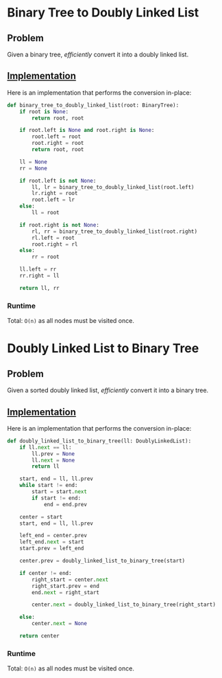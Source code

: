# Binary Tree to Doubly Linked List

## Problem

Given a binary tree, *efficiently* convert it into a doubly linked list.

## [Implementation](https://github.com/antoniojkim/AlgLib/blob/master/Algorithms/Graphs/Graph%20Problems/Binary%20Tree%20To%20Doubly%20Linked%20List/bt_to_dll.py#L11)

Here is an implementation that performs the conversion in-place:

```python
def binary_tree_to_doubly_linked_list(root: BinaryTree):
    if root is None:
        return root, root

    if root.left is None and root.right is None:
        root.left = root
        root.right = root
        return root, root

    ll = None
    rr = None

    if root.left is not None:
        ll, lr = binary_tree_to_doubly_linked_list(root.left)
        lr.right = root
        root.left = lr
    else:
        ll = root

    if root.right is not None:
        rl, rr = binary_tree_to_doubly_linked_list(root.right)
        rl.left = root
        root.right = rl
    else:
        rr = root

    ll.left = rr
    rr.right = ll

    return ll, rr
```

### Runtime

Total: `O(n)` as all nodes must be visited once.

# Doubly Linked List to Binary Tree

## Problem

Given a sorted doubly linked list, *efficiently* convert it into a binary tree.

## [Implementation](https://github.com/antoniojkim/AlgLib/blob/master/Algorithms/Graphs/Graph%20Problems/Binary%20Tree%20To%20Doubly%20Linked%20List/dll_to_bt.py#L26)

Here is an implementation that performs the conversion in-place:

```python
def doubly_linked_list_to_binary_tree(ll: DoublyLinkedList):
    if ll.next == ll:
        ll.prev = None
        ll.next = None
        return ll

    start, end = ll, ll.prev
    while start != end:
        start = start.next
        if start != end:
            end = end.prev

    center = start
    start, end = ll, ll.prev

    left_end = center.prev
    left_end.next = start
    start.prev = left_end

    center.prev = doubly_linked_list_to_binary_tree(start)

    if center != end:
        right_start = center.next
        right_start.prev = end
        end.next = right_start

        center.next = doubly_linked_list_to_binary_tree(right_start)

    else:
        center.next = None

    return center
```

### Runtime

Total: `O(n)` as all nodes must be visited once.
